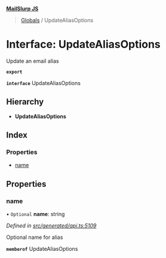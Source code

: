 **[MailSlurp JS](../README.md)**

> [Globals](../README.md) / UpdateAliasOptions

# Interface: UpdateAliasOptions

Update an email alias

**`export`** 

**`interface`** UpdateAliasOptions

## Hierarchy

* **UpdateAliasOptions**

## Index

### Properties

* [name](updatealiasoptions.md#name)

## Properties

### name

• `Optional` **name**: string

*Defined in [src/generated/api.ts:5109](https://github.com/mailslurp/mailslurp-client/blob/e4d4355/src/generated/api.ts#L5109)*

Optional name for alias

**`memberof`** UpdateAliasOptions
